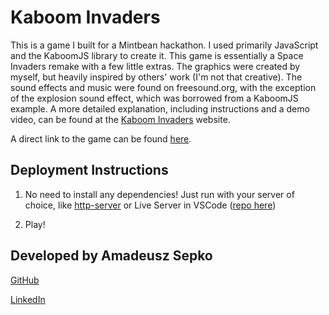 # Kaboom Invaders
This is a game I built for a Mintbean hackathon. I used primarily JavaScript and the KaboomJS library to create it. This game is essentially a Space Invaders remake with a few little extras. The graphics were created by myself, but heavily inspired by others' work (I'm not that creative). The sound effects and music were found on freesound.org, with the exception of the explosion sound effect, which was borrowed from a KaboomJS example. A more detailed explanation, including instructions and a demo video, can be found at the [Kaboom Invaders](https://kaboom-invaders.netlify.app/) website.

A direct link to the game can be found [here](https://kaboom-invaders-game.netlify.app/).

## **Deployment Instructions**
1. No need to install any dependencies! Just run with your server of choice, like [http-server](https://github.com/http-party/http-server) or Live Server in VSCode ([repo here](https://github.com/ritwickdey/vscode-live-server))

2. Play!

## **Developed by Amadeusz Sepko**

[GitHub](https://github.com/amad3usz)

[LinkedIn](https://www.linkedin.com/in/amad3usz/)


